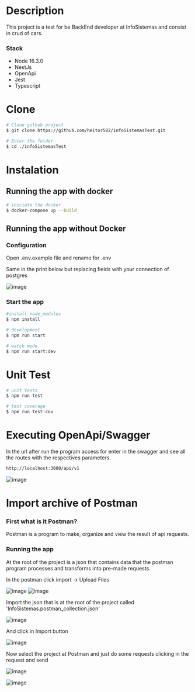 # Description
This project is a test for be BackEnd developer at InfoSistemas and consist in crud of cars.

### Stack
- Node 16.3.0
- NestJs
- OpenApi
- Jest
- Typescript

# Clone

```bash
# Clone github project
$ git clone https://github.com/heitor582/infoSistemasTest.git

# Enter the folder
$ cd ./infoSistemasTest
```
# Instalation
## Running the app with docker
```bash
# iniciate the docker
$ docker-compose up --build
```

## Running the app without Docker
### Configuration

Open .env.example file and rename for .env

Same in the print below but replacing fields with your connection of postgres

![image](https://user-images.githubusercontent.com/58075535/124395440-8fe40a00-dcda-11eb-9d77-e527e05eef5d.png)

### Start the app
```bash
#install node_modules
$ npm install

# development
$ npm run start

# watch mode
$ npm run start:dev
```

# Unit Test

```bash
# unit tests
$ npm run test

# test coverage
$ npm run test:cov
```
# Executing OpenApi/Swagger
 In the url after run the program access for enter in the swagger and see all the routes with the respectives parameters.
 ```bash
http://localhost:3000/api/v1
```
![image](https://user-images.githubusercontent.com/58075535/124395497-cde12e00-dcda-11eb-842b-9213a008bc73.png)


# Import archive of Postman
  ### First what is it Postman?
  Postman is a program to make, organize and view the result of api requests.
  ### Running the app 
At the root of the project is a json that contains data that the postman program processes and transforms into pre-made requests.

In the postman click import -> Upload Files

![image](https://user-images.githubusercontent.com/58075535/124396541-92e1f900-dce0-11eb-9a0f-68eed8e69eb7.png)
![image](https://user-images.githubusercontent.com/58075535/124396554-9bd2ca80-dce0-11eb-9ceb-69372af6613f.png)


Import the json that is at the root of the project called 'InfoSistemas.postman_collection.json'

![image](https://user-images.githubusercontent.com/58075535/124396566-b1e08b00-dce0-11eb-943b-a6a7c3c9c818.png)

And click in Import button

![image](https://user-images.githubusercontent.com/58075535/124396573-bd33b680-dce0-11eb-917f-7f3e4a284972.png)

Now select the project at Postman and just do some requests clicking in the request and send

![image](https://user-images.githubusercontent.com/58075535/124396581-cb81d280-dce0-11eb-92d6-af710d1aa27e.png)

![image](https://user-images.githubusercontent.com/58075535/124396612-f2d89f80-dce0-11eb-93dc-ea98eae46526.png)


